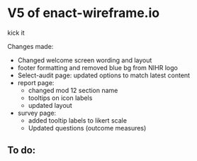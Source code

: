 # V5 of enact-wireframe.io

kick it

Changes made:
- Changed welcome screen wording and layout
- footer formatting and removed blue bg from NIHR logo
- Select-audit page: updated options to match latest content
- report page: 
  - changed mod 12 section name
  - tooltips on icon labels
  - updated layout
- survey page:
  - added tooltip labels to likert scale
  - Updated questions (outcome measures)

To do:
- 


